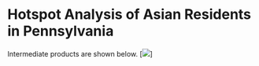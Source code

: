 # Hotspot Analysis of Asian Residents in Pennsylvania


Intermediate products are shown below.
[<img src="https://github.com/RachelKidwell00/RachelKidwell00.github.io/blob/master/Project4/asian1.png?raw=true"/>]
